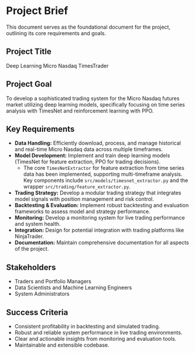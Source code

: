 # Project Brief

This document serves as the foundational document for the project, outlining its core requirements and goals.

## Project Title

Deep Learning Micro Nasdaq TimesTrader

## Project Goal

To develop a sophisticated trading system for the Micro Nasdaq futures market utilizing deep learning models, specifically focusing on time series analysis with TimesNet and reinforcement learning with PPO.

## Key Requirements

- **Data Handling:** Efficiently download, process, and manage historical and real-time Micro Nasdaq data across multiple timeframes.
- **Model Development:** Implement and train deep learning models (TimesNet for feature extraction, PPO for trading decisions).
  - The core `TimesNetExtractor` for feature extraction from time series data has been implemented, supporting multi-timeframe analysis. Key components include `src/models/timesnet_extractor.py` and the wrapper `src/trading/feature_extractor.py`.
- **Trading Strategy:** Develop a modular trading strategy that integrates model signals with position management and risk control.
- **Backtesting & Evaluation:** Implement robust backtesting and evaluation frameworks to assess model and strategy performance.
- **Monitoring:** Develop a monitoring system for live trading performance and system health.
- **Integration:** Design for potential integration with trading platforms like NinjaTrader.
- **Documentation:** Maintain comprehensive documentation for all aspects of the project.

## Stakeholders

- Traders and Portfolio Managers
- Data Scientists and Machine Learning Engineers
- System Administrators

## Success Criteria

- Consistent profitability in backtesting and simulated trading.
- Robust and reliable system performance in live trading environments.
- Clear and actionable insights from monitoring and evaluation tools.
- Maintainable and extensible codebase.
